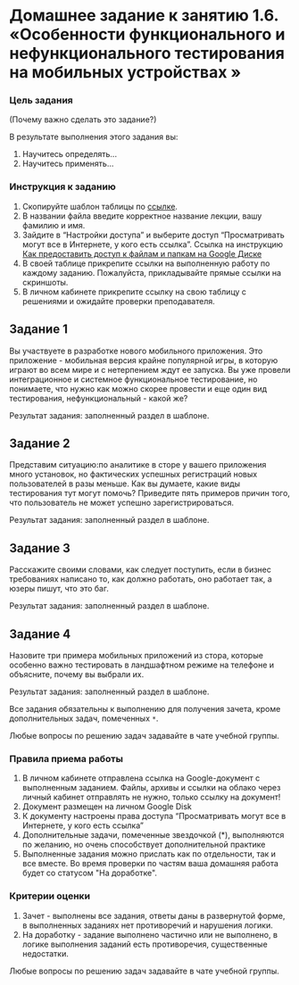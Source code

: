 # Домашнее задание к занятию 1.6. «Особенности функционального и нефункционального тестирования на мобильных устройствах »

### Цель задания

(Почему важно сделать это задание?)

В результате выполнения этого задания вы:

1. Научитесь определять...
2. Научитесь применять...


### Инструкция к заданию

1. Скопируйте шаблон таблицы по [ссылке](https://docs.google.com/document/d/1UNTO_GtAS7kLxM8hbalMXmF1Sua-0_TgOOfJCCydZc0/edit?usp=sharing).
2. В названии файла введите корректное название лекции, вашу фамилию и имя.
3. Зайдите в “Настройки доступа” и выберите доступ “Просматривать могут все в Интернете, у кого есть ссылка”. Ссылка на инструкцию [Как предоставить доступ к файлам и папкам на Google Диске](https://support.google.com/docs/answer/2494822?hl=ru&co=GENIE.Platform%3DDesktop)
5. В своей таблице прикрепите ссылки на выполненную работу по каждому заданию. Пожалуйста, прикладывайте прямые ссылки на скриншоты.
6. В личном кабинете прикрепите ссылку на свою таблицу с решениями и ожидайте проверки преподавателя.


## Задание 1

Вы участвуете в разработке нового мобильного приложения. Это приложение - мобильная версия крайне популярной игры, в которую играют во всем мире и с нетерпением ждут ее запуска. Вы уже провели интеграционное и системное функциональное тестирование, но понимаете, что нужно как можно скорее провести и еще один вид тестирования, нефункциональный - какой же?

Результат задания: заполненный раздел в шаблоне.

## Задание 2 

Представим ситуацию:по аналитике в сторе у вашего приложения много установок, но фактических успешных регистраций новых пользователей в разы меньше.
Как вы думаете, какие виды тестирования тут могут помочь? Приведите пять примеров причин того, что пользователь не может успешно зарегистрироваться.

Результат задания: заполненный раздел в шаблоне.

## Задание 3

Расскажите своими словами, как следует поступить, если в бизнес требованиях написано то, как должно работать, оно работает так, а юзеры пишут, что это баг.

Результат задания: заполненный раздел в шаблоне.



## Задание 4

Назовите три примера мобильных приложений из стора, которые особенно важно тестировать в ландшафтном режиме на телефоне и объясните, почему вы выбрали их.

Результат задания: заполненный раздел в шаблоне.

Все задания обязательны к выполнению для получения зачета, кроме дополнительных задач, помеченных `*`. 

Любые вопросы по решению задач задавайте в чате учебной группы.

### Правила приема работы

1. В личном кабинете отправлена ссылка на Google-документ с выполненным заданием. Файлы, архивы и ссылки на облако через личный кабинет отправлять не нужно, только ссылку на документ!
2. Документ размещен на личном Google Disk
3. К документу настроены права доступа “Просматривать могут все в Интернете, у кого есть ссылка”
4. Дополнительные задачи, помеченные звездочкой (*), выполняются по желанию, но очень способствует дополнительной практике
5. Выполненные задания можно прислать как по отдельности, так и все вместе. Во время проверки по частям ваша домашняя работа будет со статусом "На доработке".


### Критерии оценки

1. Зачет - выполнены все задания, ответы даны в развернутой форме, в выполненных заданиях нет противоречий и нарушения логики.
2. На доработку - задание выполнено частично или не выполнено, в логике выполнения заданий есть противоречия, существенные недостатки.


Любые вопросы по решению задач задавайте в чате учебной группы.

